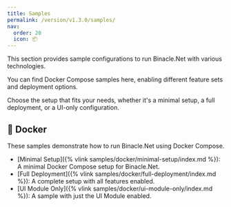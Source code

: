 ```yaml
---
title: Samples
permalink: /version/v1.3.0/samples/
nav:
  order: 20
  icon: 📦
---
```


This section provides sample configurations to run Binacle.Net with various technologies.

You can find Docker Compose samples here, enabling different feature sets and deployment options.

Choose the setup that fits your needs, whether it's a minimal setup, a full deployment, or a UI-only configuration.

## 🐳 Docker
These samples demonstrate how to run Binacle.Net using Docker Compose.

- [Minimal Setup]({% vlink samples/docker/minimal-setup/index.md %}): A minimal Docker Compose setup for Binacle.Net.
- [Full Deployment]({% vlink samples/docker/full-deployment/index.md %}): A complete setup with all features enabled.
- [UI Module Only]({% vlink samples/docker/ui-module-only/index.md %}): A sample with just the UI Module enabled.

